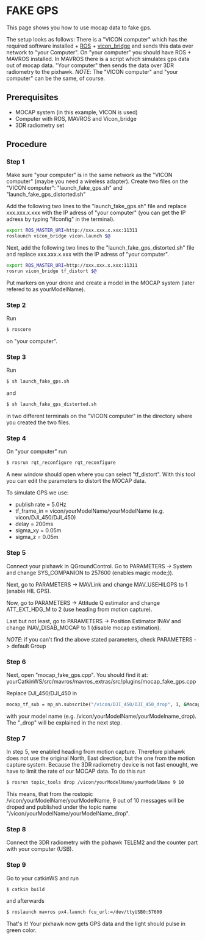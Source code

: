 # FAKE GPS
This page shows you how to use mocap data to fake gps. 

The setup looks as follows:
There is a "VICON computer" which has the required software installed + [ROS](http://www.ros.org/) + [vicon_bridge](https://github.com/ethz-asl/vicon_bridge) and sends this data over network to "your Computer".
On "your computer" you should have ROS + MAVROS installed. In MAVROS there is a script which simulates gps data out of mocap data.
"Your computer" then sends the data over 3DR radiometry to the pixhawk.
*NOTE*: The "VICON computer" and "your computer" can be the same, of course.

## Prerequisites
* MOCAP system (in this example, VICON is used)
* Computer with ROS, MAVROS and Vicon_bridge
* 3DR radiometry set

## Procedure
### Step 1
Make sure "your computer" is in the same network as the "VICON computer" (maybe you need a wireless adapter).
Create two files on the "VICON computer": "launch_fake_gps.sh" and "launch_fake_gps_distorted.sh" 

Add the following two lines to the "launch_fake_gps.sh" file and replace xxx.xxx.x.xxx with the IP adress of "your computer" (you can get the IP adress by typing "ifconfig" in the terminal).
```sh
export ROS_MASTER_URI=http://xxx.xxx.x.xxx:11311
roslaunch vicon_bridge vicon.launch $@
```

Next, add the following two lines to the "launch_fake_gps_distorted.sh" file and replace xxx.xxx.x.xxx with the IP adress of "your computer".
```sh
export ROS_MASTER_URI=http://xxx.xxx.x.xxx:11311
rosrun vicon_bridge tf_distort $@
```

Put markers on your drone and create a model in the MOCAP system (later refered to as yourModelName).

### Step 2
Run
```sh
$ roscore
```
on "your computer".


### Step 3
Run
```sh
$ sh launch_fake_gps.sh
```
and
```sh
$ sh launch_fake_gps_distorted.sh
```
in two different terminals on the "VICON computer" in the directory where you created the two files.


### Step 4
On "your computer" run
```sh
$ rosrun rqt_reconfigure rqt_reconfigure
```
A new window should open where you can select "tf_distort". With this tool you can edit the parameters to distort the MOCAP data.

To simulate GPS we use:
* publish rate = 5.0Hz
* tf_frame_in = vicon/yourModelName/yourModelName (e.g. vicon/DJI_450/DJI_450)
* delay = 200ms
* sigma_xy = 0.05m
* sigma_z = 0.05m


### Step 5
Connect your pixhawk in QGroundControl. Go to PARAMETERS -> System and change SYS_COMPANION to 257600 (enables magic mode;)).

Next, go to PARAMETERS -> MAVLink and change MAV_USEHILGPS to 1 (enable HIL GPS).

Now, go to PARAMETERS -> Attitude Q estimator and change ATT_EXT_HDG_M to 2 (use heading from motion capture).

Last but not least, go to PARAMETERS -> Position Estimator INAV and change INAV_DISAB_MOCAP to 1 (disable mocap estimation).

*NOTE*: if you can't find the above stated parameters, check PARAMETERS -> default Group


### Step 6
Next, open "mocap_fake_gps.cpp". You should find it at: yourCatkinWS/src/mavros/mavros_extras/src/plugins/mocap_fake_gps.cpp

Replace DJI_450/DJI_450 in
```sh
mocap_tf_sub = mp_nh.subscribe("/vicon/DJI_450/DJI_450_drop", 1, &MocapFakeGPSPlugin::mocap_tf_cb, this);
```
with your model name (e.g. /vicon/yourModelName/yourModelname_drop). The "_drop" will be explained in the next step.


### Step 7
In step 5, we enabled heading from motion capture. Therefore pixhawk does not use the original North, East direction, but the one from the motion capture system. Because the 3DR radiometry device is not fast enought, we have to limit the rate of our MOCAP data. To do this run
```sh
$ rosrun topic_tools drop /vicon/yourModelName/yourModelName 9 10
```
This means, that from the rostopic /vicon/yourModelName/yourModelName, 9 out of 10 messages will be droped and published under the topic name "/vicon/yourModelName/yourModelName_drop".


### Step 8
Connect the 3DR radiometry with the pixhawk TELEM2 and the counter part with your computer (USB).


### Step 9
Go to your catkinWS and run
```sh
$ catkin build
```
and afterwards
```sh
$ roslaunch mavros px4.launch fcu_url:=/dev/ttyUSB0:57600
```
That's it! Your pixhawk now gets GPS data and the light should pulse in green color.
